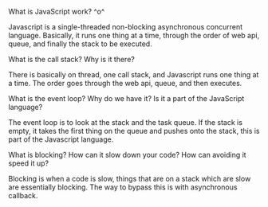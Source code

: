 What is JavaScript work? ^o^

Javascript is a single-threaded non-blocking asynchronous concurrent language. Basically, it runs one thing at a time, through the order of web api, queue, and finally the stack to be executed. 



What is the call stack? Why is it there?

There is basically on thread, one call stack, and Javascript runs one thing at a time. The order goes through the web api, queue, and then executes. 



What is the event loop? Why do we have it? Is it a part of the JavaScript language?

The event loop is to look at the stack and the task queue. If the stack is empty, it takes the first thing on the queue and pushes onto the stack, this is part of the Javascript language. 



What is blocking? How can it slow down your code? How can avoiding it speed it up?

Blocking is when a code is slow, things that are on a stack which are slow are essentially blocking. The way to bypass this is with asynchronous callback.  